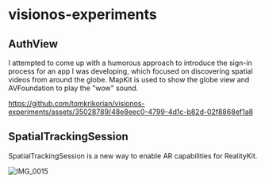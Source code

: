 # visionos-experiments

## AuthView
I attempted to come up with a humorous approach to introduce the sign-in process for an app I was developing, which focused on discovering spatial videos from around the globe.
MapKit is used to show the globe view and AVFoundation to play the "wow" sound.

https://github.com/tomkrikorian/visionos-experiments/assets/35028789/48e8eec0-4799-4d1c-b82d-02f8868ef1a8

## SpatialTrackingSession
SpatialTrackingSession is a new way to enable AR capabilities for RealityKit.

![IMG_0015](https://github.com/user-attachments/assets/bec279c3-7f05-4b8c-a2e1-36433b51e634)
